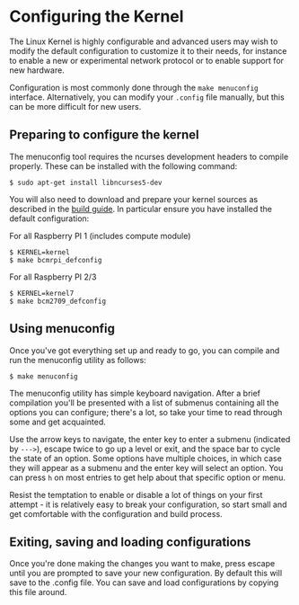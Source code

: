 # Configuring the Kernel

The Linux Kernel is highly configurable and advanced users may wish to modify the default configuration to customize it to their needs, for instance to enable a new or experimental network protocol or to enable support for new hardware.

Configuration is most commonly done through the `make menuconfig` interface. Alternatively, you can modify your `.config` file manually, but this can be more difficult for new users.

## Preparing to configure the kernel

The menuconfig tool requires the ncurses development headers to compile properly. These can be installed with the following command:

```
$ sudo apt-get install libncurses5-dev
```

You will also need to download and prepare your kernel sources as described in the [build guide](building.md). In particular ensure you have installed the default configuration:

For all Raspberry PI 1 (includes compute module) 
```
$ KERNEL=kernel
$ make bcmrpi_defconfig
```

For all Raspberry PI 2/3
```
$ KERNEL=kernel7
$ make bcm2709_defconfig
```

## Using menuconfig

Once you've got everything set up and ready to go, you can compile and run the menuconfig utility as follows:

```
$ make menuconfig
```

The menuconfig utility has simple keyboard navigation. After a brief compilation you'll be presented with a list of submenus containing all the options you can configure; there's a lot, so take your time to read through some and get acquainted.

Use the arrow keys to navigate, the enter key to enter a submenu (indicated by `--->`), escape twice to go up a level or exit, and the space bar to cycle the state of an option. Some options have multiple choices, in which case they will appear as a submenu and the enter key will select an option. You can press `h` on most entries to get help about that specific option or menu.

Resist the temptation to enable or disable a lot of things on your first attempt - it is relatively easy to break your configuration, so start small and get comfortable with the configuration and build process.

## Exiting, saving and loading configurations

Once you're done making the changes you want to make, press escape until you are prompted to save your new configuration. By default this will save to the .config file. You can save and load configurations by copying this file around.

